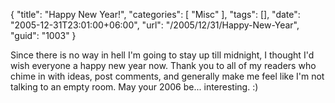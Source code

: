 {
	"title": "Happy New Year!",
	"categories": [
		"Misc"
	],
	"tags": [],
	"date": "2005-12-31T23:01:00+06:00",
	"url": "/2005/12/31/Happy-New-Year",
	"guid": "1003"
}

Since there is no way in hell I'm going to stay up till midnight, I thought I'd wish everyone a happy new year now. Thank you to all of my readers who chime in with ideas, post comments, and generally make me feel like I'm not talking to an empty room. May your 2006 be... interesting. :)